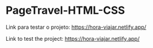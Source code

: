 # PageTravel-HTML-CSS

Link para testar o projeto: https://hora-viajar.netlify.app/

Link to test the project: https://hora-viajar.netlify.app/
